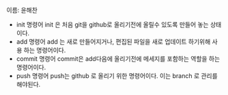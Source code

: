 이름: 윤해찬
- init 명령어
	init 은 처음 git을 github로 올리기전에 올릴수 있도록 만들어 놓는 상태이다.
- add 명령어
	add 는 새로 만들어지거나, 편집된 파일을 새로 업데이트 하기위해 사용 하는 명령어이다.
- commit 명령어
	commit은 add다음에 올리기전에 메세지를 포함하는 역할을 하는 명령어이다.
- push 명령어
	push는 github 로 올리기 위한 명령어이다. 이는 branch 로 관리를 해야된다.
